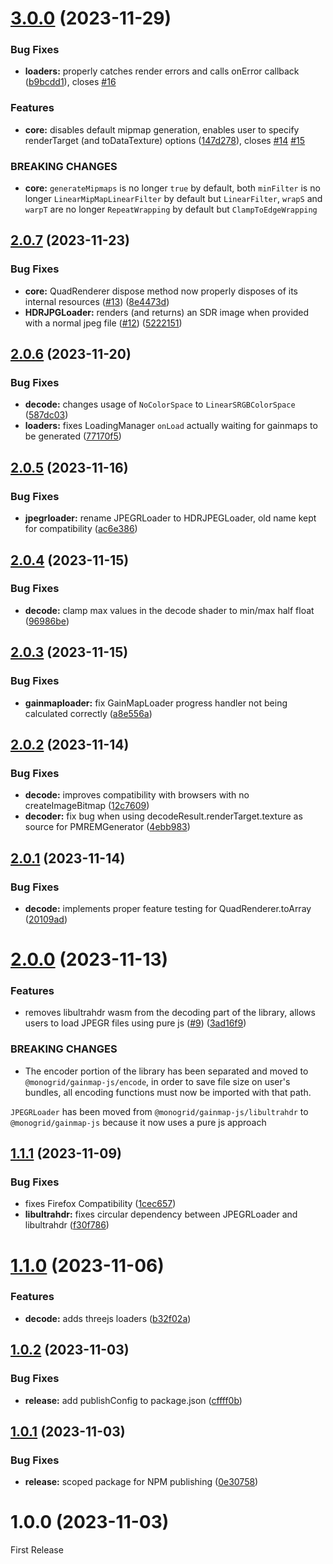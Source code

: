 # [3.0.0](https://github.com/MONOGRID/gainmap-js/compare/v2.0.7...v3.0.0) (2023-11-29)


### Bug Fixes

* **loaders:** properly catches render errors and calls onError callback ([b9bcdd1](https://github.com/MONOGRID/gainmap-js/commit/b9bcdd127576fa61c6ee92c876f4845cd80b4d34)), closes [#16](https://github.com/MONOGRID/gainmap-js/issues/16)


### Features

* **core:** disables default mipmap generation, enables user to specify renderTarget (and toDataTexture) options ([147d278](https://github.com/MONOGRID/gainmap-js/commit/147d2783224cb0a2039d762abf4e4b972b0e86da)), closes [#14](https://github.com/MONOGRID/gainmap-js/issues/14) [#15](https://github.com/MONOGRID/gainmap-js/issues/15)


### BREAKING CHANGES

* **core:** `generateMipmaps` is no longer `true` by default, both `minFilter` is  no longer `LinearMipMapLinearFilter` by default but `LinearFilter`, `wrapS` and `warpT` are no longer `RepeatWrapping` by default but `ClampToEdgeWrapping`

## [2.0.7](https://github.com/MONOGRID/gainmap-js/compare/v2.0.6...v2.0.7) (2023-11-23)


### Bug Fixes

* **core:** QuadRenderer dispose method now properly disposes of its internal resources ([#13](https://github.com/MONOGRID/gainmap-js/issues/13)) ([8e4473d](https://github.com/MONOGRID/gainmap-js/commit/8e4473da77732080de24f98dd271fecda06f9e53))
* **HDRJPGLoader:** renders (and returns) an SDR image when provided with a normal jpeg file ([#12](https://github.com/MONOGRID/gainmap-js/issues/12)) ([5222151](https://github.com/MONOGRID/gainmap-js/commit/5222151e6b5c95df79f1c4085cf36f30bd9c2dc4))

## [2.0.6](https://github.com/MONOGRID/gainmap-js/compare/v2.0.5...v2.0.6) (2023-11-20)


### Bug Fixes

* **decode:** changes usage of `NoColorSpace` to `LinearSRGBColorSpace` ([587dc03](https://github.com/MONOGRID/gainmap-js/commit/587dc0377876533b18b506516d8757e04e830c62))
* **loaders:** fixes LoadingManager `onLoad` actually waiting for gainmaps to be generated ([77170f5](https://github.com/MONOGRID/gainmap-js/commit/77170f57c5ad277d3e97d1236ab93a29106c4a99))

## [2.0.5](https://github.com/MONOGRID/gainmap-js/compare/v2.0.4...v2.0.5) (2023-11-16)


### Bug Fixes

* **jpegrloader:** rename JPEGRLoader to HDRJPEGLoader, old name kept for compatibility ([ac6e386](https://github.com/MONOGRID/gainmap-js/commit/ac6e38610886b7adec5806a7ad301bff1ec00d62))

## [2.0.4](https://github.com/MONOGRID/gainmap-js/compare/v2.0.3...v2.0.4) (2023-11-15)


### Bug Fixes

* **decode:** clamp max values in the decode shader to min/max half float ([96986be](https://github.com/MONOGRID/gainmap-js/commit/96986be23dd95825d19fac3b3de520d59d8ad936))

## [2.0.3](https://github.com/MONOGRID/gainmap-js/compare/v2.0.2...v2.0.3) (2023-11-15)


### Bug Fixes

* **gainmaploader:** fix GainMapLoader progress handler not being calculated correctly ([a8e556a](https://github.com/MONOGRID/gainmap-js/commit/a8e556ab1d465a9bd705960d175464cf8d434ea1))

## [2.0.2](https://github.com/MONOGRID/gainmap-js/compare/v2.0.1...v2.0.2) (2023-11-14)


### Bug Fixes

* **decode:** improves compatibility with browsers with no createImageBitmap ([12c7609](https://github.com/MONOGRID/gainmap-js/commit/12c7609ee815a460f95419aab328b412e759f012))
* **decoder:** fix bug when using decodeResult.renderTarget.texture as source for PMREMGenerator ([4ebb983](https://github.com/MONOGRID/gainmap-js/commit/4ebb983d5bbc7f524e4b1231f630e3714cf1f870))

## [2.0.1](https://github.com/MONOGRID/gainmap-js/compare/v2.0.0...v2.0.1) (2023-11-14)


### Bug Fixes

* **decode:** implements proper feature testing for QuadRenderer.toArray ([20109ad](https://github.com/MONOGRID/gainmap-js/commit/20109ad31977124c1169f096e8ccd36628599f89))

# [2.0.0](https://github.com/MONOGRID/gainmap-js/compare/v1.1.1...v2.0.0) (2023-11-13)


### Features

* removes libultrahdr wasm from the decoding part of the library, allows users to load JPEGR files using pure js ([#9](https://github.com/MONOGRID/gainmap-js/issues/9)) ([3ad16f9](https://github.com/MONOGRID/gainmap-js/commit/3ad16f97fec6040fdfdfb4cd5e71b1ac8e504e28))


### BREAKING CHANGES

* The encoder portion of the library has been separated and moved to `@monogrid/gainmap-js/encode`, in order to save file size on user's bundles, all encoding functions must now be imported with that path.

`JPEGRLoader` has been moved from `@monogrid/gainmap-js/libultrahdr` to `@monogrid/gainmap-js` because it now uses a pure js approach

## [1.1.1](https://github.com/MONOGRID/gainmap-js/compare/v1.1.0...v1.1.1) (2023-11-09)


### Bug Fixes

* fixes Firefox Compatibility ([1cec657](https://github.com/MONOGRID/gainmap-js/commit/1cec65708127b6fd064277f4f923fc0f65610fa2))
* **libultrahdr:** fixes circular dependency between JPEGRLoader and libultrahdr ([f30f786](https://github.com/MONOGRID/gainmap-js/commit/f30f7865fb27a601635168b8a104a9935653e758))

# [1.1.0](https://github.com/MONOGRID/gainmap-js/compare/v1.0.2...v1.1.0) (2023-11-06)


### Features

* **decode:** adds threejs loaders ([b32f02a](https://github.com/MONOGRID/gainmap-js/commit/b32f02a09d20fbd9d17b35c65cf4dba8aafc9ed5))

## [1.0.2](https://github.com/MONOGRID/gainmap-js/compare/v1.0.1...v1.0.2) (2023-11-03)


### Bug Fixes

* **release:** add publishConfig to package.json ([cffff0b](https://github.com/MONOGRID/gainmap-js/commit/cffff0b31050ab54040922748b82d97e6aa820a3))

## [1.0.1](https://github.com/MONOGRID/gainmap-js/compare/v1.0.0...v1.0.1) (2023-11-03)


### Bug Fixes

* **release:** scoped package for NPM publishing ([0e30758](https://github.com/MONOGRID/gainmap-js/commit/0e307589e51dd05e160062f2ae78fc746cbdf5aa))

# 1.0.0 (2023-11-03)

First Release
